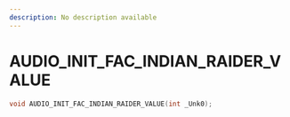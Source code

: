 ```yaml
---
description: No description available 
---
```


# AUDIO_INIT_FAC_INDIAN_RAIDER_VALUE

```cpp
void AUDIO_INIT_FAC_INDIAN_RAIDER_VALUE(int _Unk0);
```